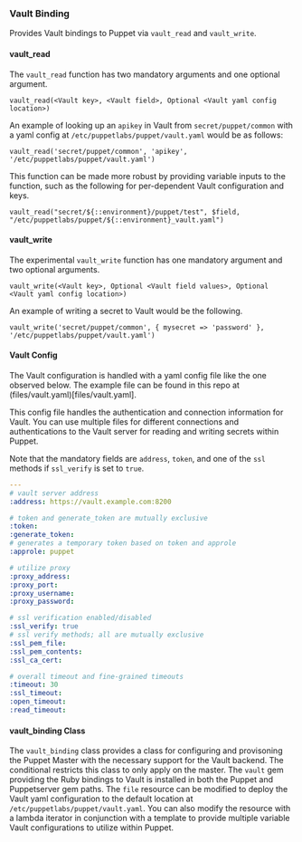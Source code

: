### Vault Binding

Provides Vault bindings to Puppet via `vault_read` and `vault_write`.

#### vault_read

The `vault_read` function has two mandatory arguments and one optional argument.

```puppet
vault_read(<Vault key>, <Vault field>, Optional <Vault yaml config location>)
```

An example of looking up an `apikey` in Vault from `secret/puppet/common` with a yaml config at `/etc/puppetlabs/puppet/vault.yaml` would be as follows:

```puppet
vault_read('secret/puppet/common', 'apikey', '/etc/puppetlabs/puppet/vault.yaml')
```

This function can be made more robust by providing variable inputs to the function, such as the following for per-dependent Vault configuration and keys.

```puppet
vault_read("secret/${::environment}/puppet/test", $field, "/etc/puppetlabs/puppet/${::environment}_vault.yaml")
```

#### vault_write

The experimental `vault_write` function has one mandatory argument and two optional arguments.

```puppet
vault_write(<Vault key>, Optional <Vault field values>, Optional <Vault yaml config location>)
```

An example of writing a secret to Vault would be the following.

```puppet
vault_write('secret/puppet/common', { mysecret => 'password' }, '/etc/puppetlabs/puppet/vault.yaml')
```

#### Vault Config

The Vault configuration is handled with a yaml config file like the one observed below. The example file can be found in this repo at (files/vault.yaml)[files/vault.yaml].

This config file handles the authentication and connection information for Vault. You can use multiple files for different connections and authentications to the Vault server for reading and writing secrets within Puppet.

Note that the mandatory fields are `address`, `token`, and one of the `ssl` methods if `ssl_verify` is set to `true`.

```yaml
---
# vault server address
:address: https://vault.example.com:8200

# token and generate_token are mutually exclusive
:token:
:generate_token:
# generates a temporary token based on token and approle
:approle: puppet

# utilize proxy
:proxy_address:
:proxy_port:
:proxy_username:
:proxy_password:

# ssl verification enabled/disabled
:ssl_verify: true
# ssl verify methods; all are mutually exclusive
:ssl_pem_file:
:ssl_pem_contents:
:ssl_ca_cert:

# overall timeout and fine-grained timeouts
:timeout: 30
:ssl_timeout:
:open_timeout:
:read_timeout:
```

#### vault_binding Class

The `vault_binding` class provides a class for configuring and provisoning the Puppet Master with the necessary support for the Vault backend. The conditional restricts this class to only apply on the master. The `vault` gem providing the Ruby bindings to Vault is installed in both the Puppet and Puppetserver gem paths. The `file` resource can be modified to deploy the Vault yaml configuration to the default location at `/etc/puppetlabs/puppet/vault.yaml`. You can also modify the resource with a lambda iterator in conjunction with a template to provide multiple variable Vault configurations to utilize within Puppet.
